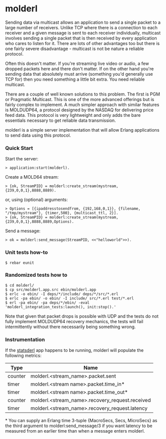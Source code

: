 molderl
=======

Sending data via multicast allows an application to send a single packet to a
large number of receivers. Unlike TCP where there is a connection to each
receiver and a given message is sent to each receiver individually, multicast
involves sending a single packet that is then received by every application
who cares to listen for it. There are lots of other advantages too but there
is one fairly severe disadvantage - multicast is not be nature a reliable
protocol.

Often this doesn't matter. If you're streaming live video or audio, a few
dropped packets here and there don't matter. If on the other hand you're
sending data that absolutely must arrive (something you'd generally use TCP
for) then you need something a little bit extra. You need reliable multicast.

There are a couple of well known solutions to this problem. The first is PGM
or Pragmatic Multicast. This is one of the more advanced offerings but is
fairly complex to implement. A much simpler approach with similar features is
MOLDUDP64, a protocol designed by the NASDAQ for delivering price feed data.
This protocol is very lightweight and only adds the bare essentials necessary
to get reliable data transmission.

molderl is a simple server implementation that will allow Erlang applications
to send data using this protocol.

### Quick Start

Start the server:

    > application:start(molderl).

Create a MOLD64 stream:

    > {ok, StreamPID} = molderl:create_stream(mystream,{239,0,0,1},8888,8889).

or, using (optional) arguments:

    > Options = [{ipaddresstosendfrom, {192,168,0,1}}, {filename, "/tmp/mystream"}, {timer,500}, {multicast_ttl, 2}].
    > {ok, StreamPID} = molderl:create_stream(mystream,{239,0,0,1},8888,8889,Options).

Send a message:

    > ok = molderl:send_message(StreamPID, <<"helloworld">>).

### Unit tests how-to

    $ rebar eunit

### Randomized tests how to

    $ cd molderl/
    $ cp src/molderl.app.src ebin/molderl.app
    $ erlc -o ebin/ -I deps/*/include/ deps/*/src/*.erl
    $ erlc -pa ebin/ -o ebin/ -I include/ src/*.erl test/*.erl
    $ erl -pa ebin/ -pa deps/*/ebin/ -eval 'molderl_integration_tests:launch(), init:stop().'

Note that given that packet drops is possible with UDP and the tests do not fully implement
MOLDUDP64 recovery mechanics, the tests will fail intermittently without there necessarily
being something wrong.

### Instrumentation

If the [statsderl](https://github.com/lpgauth/statsderl) app happens to be running, molderl
will populate the following metrics:

| Type | Name |
| ---- | ---- |
| counter | molderl.\<stream_name>.packet.sent |
| timer | molderl.\<stream name>.packet.time_in* |
| timer | molderl.\<stream name>.packet.time_out* |
| counter | molderl.\<stream_name>.recovery_request.received |
| timer | molderl.\<stream_name>.recovery_request.latency |

\* You can supply an Erlang time 3-tuple {MacroSecs, Secs, MicroSecs}
as the third argument to molderl:send_message/3 if you want latency to be
measured from an earlier time than when a message enters molderl.

